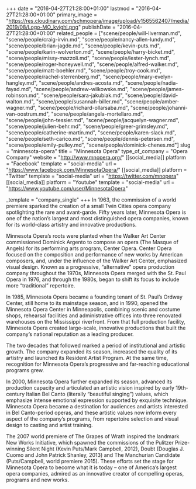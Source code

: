 +++
date = "2016-04-27T21:28:00+01:00"
lastmod = "2016-04-27T21:28:00+01:00"
primary_image = "https://res.cloudinary.com/schmopera/image/upload/v1565562407/media/2019/08/Logo-MO_kvighl.png"
publishDate = "2016-04-27T21:28:00+01:00"
related_people = ["scene/people/will-liverman.md", "scene/people/craig-irvin.md", "scene/people/nancy-allen-lundy.md", "scene/people/brian-jagde.md", "scene/people/kevin-puts.md", "scene/people/karin-wolverton.md", "scene/people/harry-bicket.md", "scene/people/missy-mazzoli.md", "scene/people/lester-lynch.md", "scene/people/roger-honeywell.md", "scene/people/alfred-walker.md", "scene/people/matt-boehler.md", "scene/people/troy-cook.md", "scene/people/rachel-sterrenberg.md", "scene/people/mary-evelyn-hangley.md", "scene/people/andres-acosta.md", "scene/people/nadia-fayad.md", "scene/people/andrew-wilkowske.md", "scene/people/james-robinson.md", "scene/people/sara-jakubiak.md", "scene/people/david-walton.md", "scene/people/susannah-biller.md", "scene/people/amber-wagner.md", "scene/people/richard-ollarsaba.md", "scene/people/johanni-van-oostrum.md", "scene/people/angela-mortellaro.md", "scene/people/john-tessier.md", "scene/people/jacquelyn-wagner.md", "scene/people/julien-behr.md", "scene/people/greer-grimsley.md", "scene/people/catherine-martin.md", "scene/people/karen-slack.md", "scene/people/seth-carico.md", "scene/people/dennis-petersen.md", "scene/people/emily-pulley.md", "scene/people/dominick-chenes.md"]
slug = "minnesota-opera"
title = "Minnesota Opera"
type_of_company = "Opera Company"
website = "http://www.mnopera.org/"
[[social_media]]
platform = "Facebook"
template = "social-media"
url = "https://www.facebook.com/MinnesotaOpera/"
[[social_media]]
platform = "Twitter"
template = "social-media"
url = "https://twitter.com/mnopera"
[[social_media]]
platform = "Youtube"
template = "social-media"
url = "https://www.youtube.com/user/MinnesotaOpera"

_template = "company_single"
+++
In 1963, the commission of a world premiere sparked the creation of a small Twin Cities opera company spotlighting the rare and avant-garde. Fifty years later, Minnesota Opera is one of the nation’s largest and most distinguished opera companies, known for its world-class artistry and innovative productions.

Minnesota Opera’s roots were planted when the Walker Art Center commissioned Dominick Argento to compose an opera (The Masque of Angels) for its performing arts program, Center Opera. Center Opera focused on the composition and performance of new works by American composers, and, under the influence of the Walker Art Center, emphasized visual design. Known as a progressive, “alternative” opera production company throughout the 1970s, Minnesota Opera merged with the St. Paul Opera in 1976, and through the 1980s, began to shift its focus to include more “traditional” repertoire.

In 1985, Minnesota Opera became a founding tenant of St. Paul’s Ordway Center, still home to its mainstage season, and in 1990, opened the Minnesota Opera Center in Minneapolis, combining scenic and costume shops, rehearsal facilities and administrative offices into three renovated warehouses on the Mississippi riverfront. From that full production facility, Minnesota Opera created large-scale, innovative productions that built the company’s national reputation as a leading producer.

The two decades that followed marked a period of institutional and artistic growth. The company expanded its season, increased the quality of its artistry and launched its Resident Artist Program. At the same time, recognition for Minnesota Opera’s progressive and far-reaching educational programs grew.

In 2000, Minnesota Opera further expanded its season, advanced its production capacity and articulated an artistic vision inspired by early 19th-century Italian Bel Canto (literally “beautiful singing”) values, which emphasize intense emotional expression supported by exquisite technique. Minnesota Opera became a destination for audiences and artists interested in Bel Canto-period operas, and these artistic values now inform every aspect of the company’s programs, from repertoire selection and visual design to casting and artist training.

The 2007 world premiere of The Grapes of Wrath inspired the landmark New Works Initiative, which spawned the commissions of the Pulitzer Prize-winning Silent Night (Kevin Puts/Mark Campbell, 2012), Doubt (Douglas J. Cuomo and John Patrick Shanley, 2013) and The Manchurian Candidate (Puts/Campbell, world premiere 2015). These efforts set the stage for Minnesota Opera to become what it is today – one of America’s largest opera companies, admired as an innovative creator of compelling operas, programs and new works.
